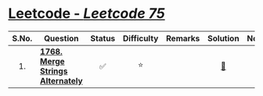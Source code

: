 # [Leetcode - <em>Leetcode 75</em>](https://leetcode.com/studyplan/leetcode-75/)
| S.No. | Question | Status | Difficulty | Remarks | Solution | Notes |
| :---: | -------- | :----: | :--------: | ------- | :------: | ----- |
| 1. | [**1768. Merge Strings Alternately**](https://leetcode.com/problems/merge-strings-alternately/description/?envType=study-plan-v2&envId=leetcode-75) | :white_check_mark: | :star: | |  [:link:](solutions/1.md) | |